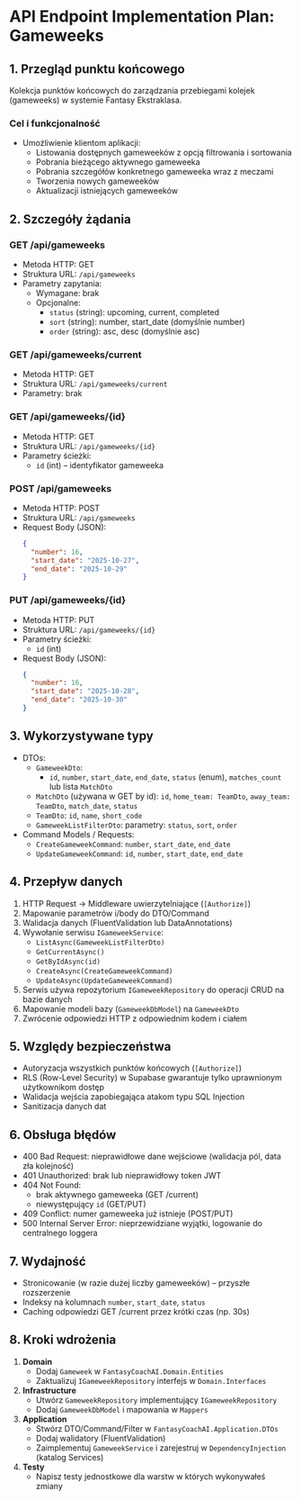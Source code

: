 # API Endpoint Implementation Plan: Gameweeks

## 1. Przegląd punktu końcowego
Kolekcja punktów końcowych do zarządzania przebiegami kolejek (gameweeks) w systemie Fantasy Ekstraklasa.

### Cel i funkcjonalność
- Umożliwienie klientom aplikacji:
  - Listowania dostępnych gameweeków z opcją filtrowania i sortowania
  - Pobrania bieżącego aktywnego gameweeka
  - Pobrania szczegółów konkretnego gameweeka wraz z meczami
  - Tworzenia nowych gameweeków
  - Aktualizacji istniejących gameweeków

## 2. Szczegóły żądania

### GET /api/gameweeks
- Metoda HTTP: GET
- Struktura URL: `/api/gameweeks`
- Parametry zapytania:
  - Wymagane: brak
  - Opcjonalne:
    - `status` (string): upcoming, current, completed
    - `sort` (string): number, start_date (domyślnie number)
    - `order` (string): asc, desc (domyślnie asc)

### GET /api/gameweeks/current
- Metoda HTTP: GET
- Struktura URL: `/api/gameweeks/current`
- Parametry: brak

### GET /api/gameweeks/{id}
- Metoda HTTP: GET
- Struktura URL: `/api/gameweeks/{id}`
- Parametry ścieżki:
  - `id` (int) – identyfikator gameweeka

### POST /api/gameweeks
- Metoda HTTP: POST
- Struktura URL: `/api/gameweeks`
- Request Body (JSON):
  ```json
  {
    "number": 16,
    "start_date": "2025-10-27",
    "end_date": "2025-10-29"
  }
  ```

### PUT /api/gameweeks/{id}
- Metoda HTTP: PUT
- Struktura URL: `/api/gameweeks/{id}`
- Parametry ścieżki:
  - `id` (int)
- Request Body (JSON):
  ```json
  {
    "number": 16,
    "start_date": "2025-10-28",
    "end_date": "2025-10-30"
  }
  ```

## 3. Wykorzystywane typy
- DTOs:
  - `GameweekDto`:
    - `id`, `number`, `start_date`, `end_date`, `status` (enum), `matches_count` lub lista `MatchDto`
  - `MatchDto` (używana w GET by id): `id`, `home_team: TeamDto`, `away_team: TeamDto`, `match_date`, `status`
  - `TeamDto`: `id`, `name`, `short_code`
  - `GameweekListFilterDto`: parametry: `status`, `sort`, `order`
- Command Models / Requests:
  - `CreateGameweekCommand`: `number`, `start_date`, `end_date`
  - `UpdateGameweekCommand`: `id`, `number`, `start_date`, `end_date`

## 4. Przepływ danych
1. HTTP Request → Middleware uwierzytelniające (`[Authorize]`)
2. Mapowanie parametrów i/body do DTO/Command
3. Walidacja danych (FluentValidation lub DataAnnotations)
4. Wywołanie serwisu `IGameweekService`:
   - `ListAsync(GameweekListFilterDto)`
   - `GetCurrentAsync()`
   - `GetByIdAsync(id)`
   - `CreateAsync(CreateGameweekCommand)`
   - `UpdateAsync(UpdateGameweekCommand)`
5. Serwis używa repozytorium `IGameweekRepository` do operacji CRUD na bazie danych
6. Mapowanie modeli bazy (`GameweekDbModel`) na `GameweekDto`
7. Zwrócenie odpowiedzi HTTP z odpowiednim kodem i ciałem

## 5. Względy bezpieczeństwa
- Autoryzacja wszystkich punktów końcowych (`[Authorize]`)
- RLS (Row-Level Security) w Supabase gwarantuje tylko uprawnionym użytkownikom dostęp
- Walidacja wejścia zapobiegająca atakom typu SQL Injection
- Sanitizacja danych dat

## 6. Obsługa błędów
- 400 Bad Request: nieprawidłowe dane wejściowe (walidacja pól, data zła kolejność)
- 401 Unauthorized: brak lub nieprawidłowy token JWT
- 404 Not Found:
  - brak aktywnego gameweeka (GET /current)
  - niewystępujący `id` (GET/PUT)
- 409 Conflict: numer gameweeka już istnieje (POST/PUT)
- 500 Internal Server Error: nieprzewidziane wyjątki, logowanie do centralnego loggera

## 7. Wydajność
- Stronicowanie (w razie dużej liczby gameweeków) – przyszłe rozszerzenie
- Indeksy na kolumnach `number`, `start_date`, `status`
- Caching odpowiedzi GET /current przez krótki czas (np. 30s)

## 8. Kroki wdrożenia
1. **Domain**
   - Dodaj `Gameweek` w `FantasyCoachAI.Domain.Entities`
   - Zaktualizuj `IGameweekRepository` interfejs w `Domain.Interfaces`
2. **Infrastructure**
   - Utwórz `GameweekRepository` implementujący `IGameweekRepository`
   - Dodaj `GameweekDbModel` i mapowania w `Mappers`
3. **Application**
   - Stwórz DTO/Command/Filter w `FantasyCoachAI.Application.DTOs`
   - Dodaj walidatory (FluentValidation)
   - Zaimplementuj `GameweekService` i zarejestruj w `DependencyInjection` (katalog Services)
5. **Testy**
   - Napisz testy jednostkowe dla warstw w których wykonywałeś zmiany